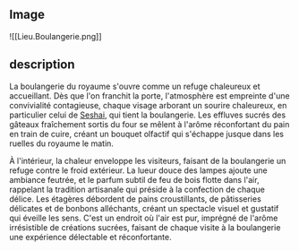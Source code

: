 ## Image
![[Lieu.Boulangerie.png]]

## description
  
La boulangerie du royaume s'ouvre comme un refuge chaleureux et accueillant. Dès que l'on franchit la porte, l'atmosphère est empreinte d'une convivialité contagieuse, chaque visage arborant un sourire chaleureux, en particulier celui de [Seshai](Seshai%20Yue.md), qui tient la boulangerie. Les effluves sucrés des gâteaux fraîchement sortis du four se mêlent à l'arôme réconfortant du pain en train de cuire, créant un bouquet olfactif qui s'échappe jusque dans les ruelles du royaume le matin.

À l'intérieur, la chaleur enveloppe les visiteurs, faisant de la boulangerie un refuge contre le froid extérieur. La lueur douce des lampes ajoute une ambiance feutrée, et le parfum subtil de feu de bois flotte dans l'air, rappelant la tradition artisanale qui préside à la confection de chaque délice. Les étagères débordent de pains croustillants, de pâtisseries délicates et de bonbons alléchants, créant un spectacle visuel et gustatif qui éveille les sens. C'est un endroit où l'air est pur, imprégné de l'arôme irrésistible de créations sucrées, faisant de chaque visite à la boulangerie une expérience délectable et réconfortante.